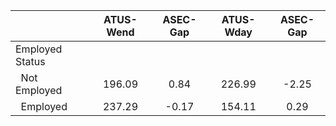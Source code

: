
|                      |    ATUS-Wend |     ASEC-Gap |    ATUS-Wday |     ASEC-Gap |
| -------------------- | :----------: | :----------: | :----------: | :----------: |
| Employed Status      |              |              |              |              |
| &nbsp;&nbsp;Not Employed |       196.09 |         0.84 |       226.99 |        -2.25 |
| &nbsp;&nbsp;Employed |       237.29 |        -0.17 |       154.11 |         0.29 |


